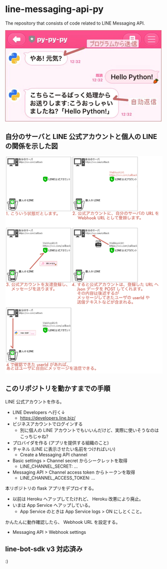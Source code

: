 line-messaging-api-py
===

The repository that consists of code related to LINE Messaging API.

![](media/media.png)

## 自分のサーバと LINE 公式アカウントと個人の LINE の関係を示した図

![](media/line-official-account-system.png)

## このリポジトリを動かすまでの手順

LINE 公式アカウントを作る。

- LINE Developers へ行く↓
    - https://developers.line.biz/
- ビジネスアカウントでログインする
    - 別に個人の LINE アカウントでもいいんだけど、実際に使いそうなのはこっちじゃね?
- プロバイダを作る (アプリを提供する組織のこと)
- チャネル (LINE に表示させたい名前をつければいい)
    - Create a Messaging API channel
- Basic settings > Channel secret からシークレットを取得
    - LINE_CHANNEL_SECRET: ...
- Messaging API > Channel access token からトークンを取得
    - LINE_CHANNEL_ACCESS_TOKEN: ...

本リポジトリの flask アプリをデプロイする。

- 以前は Heroku へアップしてたけれど、 Heroku 改悪により廃止。
- いまは App Service へアップしている。
    - App Service のときは App Service logs > ON にしとくこと。

かんたんに動作確認したら、 Webhook URL を設定する。

- Messaging API > Webhook settings

## line-bot-sdk v3 対応済み

:)
